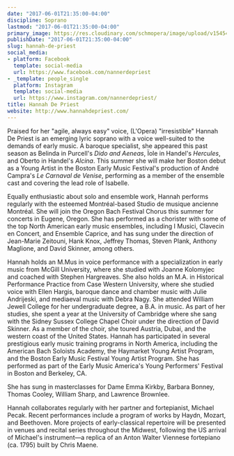 ```yaml
---
date: "2017-06-01T21:35:00-04:00"
discipline: Soprano
lastmod: "2017-06-01T21:35:00-04:00"
primary_image: https://res.cloudinary.com/schmopera/image/upload/v1545409169/media/webhook-uploads/1496367165877/2017-06-01---HannahDePriest.jpg.jpg
publishDate: "2017-06-01T21:35:00-04:00"
slug: hannah-de-priest
social_media:
- platform: Facebook
  template: social-media
  url: https://www.facebook.com/nannerdepriest
- _template: people_single
  platform: Instagram
  template: social-media
  url: https://www.instagram.com/nannerdepriest/
title: Hannah De Priest
website: http://www.hannahdepriest.com/
---
```


Praised for her "agile, always easy" voice, (L'Opera) "irresistible" Hannah De Priest is an emerging lyric soprano with a voice well-suited to the demands of early music. A baroque specialist, she appeared this past season as Belinda in Purcell's *Dido and Aeneas*, Ïole in Handel's *Hercules*, and Oberto in Handel's *Alcina*. This summer she will make her Boston debut as a Young Artist in the Boston Early Music Festival's production of André Campra's *Le Carnaval de Venise*, performing as a member of the ensemble cast and covering the lead role of Isabelle.

Equally enthusiastic about solo and ensemble work, Hannah performs regularly with the esteemed Montréal-based Studio de musique ancienne Montréal. She will join the Oregon Bach Festival Chorus this summer for concerts in Eugene, Oregon. She has performed as a chorister with some of the top North American early music ensembles, including I Musici, Clavecin en Concert, and Ensemble Caprice, and has sung under the direction of Jean-Marie Zeitouni, Hank Knox, Jeffrey Thomas, Steven Plank, Anthony Maglione, and David Skinner, among others.

Hannah holds an M.Mus in voice performance with a specialization in early music from McGill University, where she studied with Joanne Kolomyjec and coached with Stephen Hargreaves. She also holds an M.A. in Historical Performance Practice from Case Western University, where she studied voice with Ellen Hargis, baroque dance and chamber music with Julie Andrijeski, and mediaeval music with Debra Nagy. She attended William Jewell College for her undergraduate degree, a B.A. in music. As part of her studies, she spent a year at the University of Cambridge where she sang with the Sidney Sussex College Chapel Choir under the direction of David Skinner. As a member of the choir, she toured Austria, Dubai, and the western coast of the United States. Hannah has participated in several prestigious early music training programs in North America, including the American Bach Soloists Academy, the Haymarket Young Artist Program, and the Boston Early Music Festival Young Artist Program. She has performed as part of the Early Music America's Young Performers' Festival in Boston and Berkeley, CA.

She has sung in masterclasses for Dame Emma Kirkby, Barbara Bonney, Thomas Cooley, William Sharp, and Lawrence Brownlee.

Hannah collaborates regularly with her partner and fortepianist, Michael Pecak. Recent performances include a program of works by Haydn, Mozart, and Beethoven. More projects of early-classical repertoire will be presented in venues and recital series throughout the Midwest, following the US arrival of Michael's instrument—a replica of an Anton Walter Viennese fortepiano (ca. 1795) built by Chris Maene.
